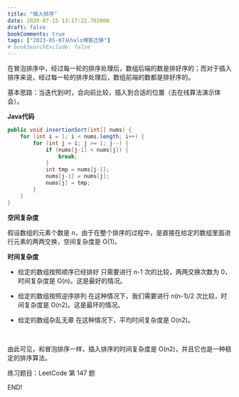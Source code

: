 ```yaml
---
title: "插入排序"
date: 2020-07-15 13:17:22.702000
draft: false
bookComments: true
tags: ["2023-05-07从halo博客迁移"]
# bookSearchExclude: false
---
```

在冒泡排序中，经过每一轮的排序处理后，数组后端的数是排好序的；而对于插入排序来说，经过每一轮的排序处理后，数组前端的数都是排好序的。

基本思路：当迭代到i时，会向前比较，插入到合适的位置（去在线算法演示体会）。

**Java代码**

```java
public void insertionSort(int[] nums) {
    for (int i = 1; i < nums.length; i++) {
        for (int j = i; j >= 1; j--) {
            if (nums[j-1] < nums[j]) {
                break;
            }
            int tmp = nums[j-1];
            nums[j-1] = nums[j];
            nums[j] = tmp;
        }
    }
}

```

**空间复杂度**

假设数组的元素个数是 n，由于在整个排序的过程中，是直接在给定的数组里面进行元素的两两交换，空间复杂度是 O(1)。

**时间复杂度**

- 给定的数组按照顺序已经排好
只需要进行 n-1 次的比较，两两交换次数为 0，时间复杂度是 O(n)。这是最好的情况。

- 给定的数组按照逆序排列
在这种情况下，我们需要进行 n(n-1)/2 次比较，时间复杂度是 O(n2)。这是最坏的情况。

- 给定的数组杂乱无章
在这种情况下，平均时间复杂度是 O(n2)。

 

由此可见，和冒泡排序一样，插入排序的时间复杂度是 O(n2)，并且它也是一种稳定的排序算法。


练习题目：LeetCode 第 147 题

END!